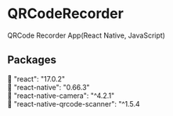 # QRCodeRecorder
QRCode Recorder App(React Native, JavaScript)

## Packages

🎉 "react": "17.0.2" <br/>
🎉 "react-native": "0.66.3" <br/>
🎉 "react-native-camera": "^4.2.1" <br/>
🎉 "react-native-qrcode-scanner": "^1.5.4 <br/>
